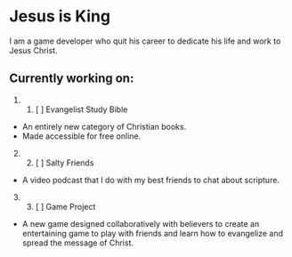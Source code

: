 
# Jesus is King

I am a game developer who quit his career to dedicate his life and work to Jesus Christ. 

Currently working on:
- 
1. 1. [ ] Evangelist Study Bible
- An entirely new category of Christian books.
- Made accessible for free online.
2. 2. [ ] Salty Friends
- A video podcast that I do with my best friends to chat about scripture. 
3. 3. [ ] Game Project
- A new game designed collaboratively with believers to create an entertaining game to play with friends and learn how to evangelize and spread the message of Christ.


<!--
**marvingregormrzyglod/marvingregormrzyglod** is a ✨ _special_ ✨ repository because its `README.md` (this file) appears on your GitHub profile.

Here are some ideas to get you started:

- 🔭 I’m currently working on ...
- 🌱 I’m currently learning ...
- 👯 I’m looking to collaborate on ...
- 🤔 I’m looking for help with ...
- 💬 Ask me about ...
- 📫 How to reach me: ...
- 😄 Pronouns: ...
- ⚡ Fun fact: ...
-->
<!--stackedit_data:
eyJoaXN0b3J5IjpbLTI1OTgwMTE5OCwxNjk4OTg0Mjc0LC0yMT
AxNTQxNjU4XX0=
-->